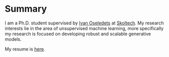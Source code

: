 # Summary

I am a Ph.D. student supervised by [Ivan Oseledets](https://scholar.google.com/citations?user=5kMqBQEAAAAJ&hl=en) at [Skoltech](https:\\www.skoltech.ru). My research interests lie in the area of unsupervised machine learning, more specifically my research is focused on developing robust and scalable generative models.

My resume is [here](cv.pdf).
